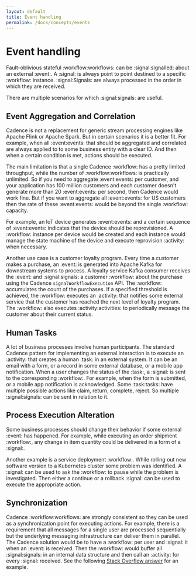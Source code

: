 ```yaml
---
layout: default
title: Event handling
permalink: /docs/concepts/events
---
```


# Event handling

Fault-oblivious stateful :workflow:workflows: can be :signal:signalled: about an external :event:. A :signal: is always point to point destined to a specific :workflow: instance. :signal:Signals: are always processed in the order in which they are received.

There are multiple scenarios for which :signal:signals: are useful.

## Event Aggregation and Correlation

Cadence is not a replacement for generic stream processing engines like Apache Flink or Apache Spark. But in certain scenarios it is a better fit. For example, when all :event:events: that should be aggregated and correlated are always applied to to some business entity with a clear ID. And then when a certain condition is met, actions should be executed.

The main limitation is that a single Cadence :workflow: has a pretty limited throughput, while the number of :workflow:workflows: is practically unlimited. So if you need to aggregate :event:events: per customer, and your application has 100 million customers and each customer doesn't generate more than 20 :event:events: per second, then Cadence would work fine. But if you want to aggregate all :event:events: for US customers then the rate of these :event:events: would be beyond the single :workflow: capacity.

For example, an IoT device generates :event:events: and a certain sequence of :event:events: indicates that the device should be reprovisioned. A :workflow: instance per device would be created and each instance would manage the state machine of the device and execute reprovision :activity: when necessary.

Another use case is a customer loyalty program. Every time a customer makes a purchase, an :event: is generated into Apache Kafka for downstream systems to process. A loyalty service Kafka consumer receives the :event: and :signal:signals: a customer :workflow: about the purchase using the Cadence `signalWorkflowExecution` API. The :workflow: accumulates the count of the purchases. If a specified threshold is achieved, the :workflow: executes an :activity: that notifies some external service that the customer has reached the next level of loyalty program. The :workflow: also executes :activity:activities: to periodically message the customer about their current status.

## Human Tasks

A lot of business processes involve human participants. The standard Cadence pattern for implementing an external interaction is to execute an :activity: that creates a human :task: in an external system. It can be an email with a form, or a record in some external database, or a mobile app notification. When a user changes the status of the :task:, a :signal: is sent to the corresponding :workflow:. For example, when the form is submitted, or a mobile app notification is acknowledged. Some :task:tasks: have multiple possible actions like claim, return, complete, reject. So multiple :signal:signals: can be sent in relation to it.

## Process Execution Alteration

Some business processes should change their behavior if some external :event: has happened. For example, while executing an order shipment :workflow:, any change in item quantity could be delivered in a form of a :signal:.

Another example is a service deployment :workflow:. While rolling out new software version to a Kubernetes cluster some problem was identified. A :signal: can be used to ask the :workflow: to pause while the problem is investigated. Then either a continue or a rollback :signal: can be used to execute the appropriate action.

## Synchronization

Cadence :workflow:workflows: are strongly consistent so they can be used as a synchronization point for executing actions. For example, there is a requirement that all messages for a single user are processed sequentially but the underlying messaging infrastructure can deliver them in parallel. The Cadence solution would be to have a :workflow: per user and :signal: it when an :event: is received. Then the :workflow: would buffer all :signal:signals: in an internal data structure and then call an :activity: for every :signal: received. See the following [Stack Overflow answer](https://stackoverflow.com/a/56615120/1664318) for an example.
